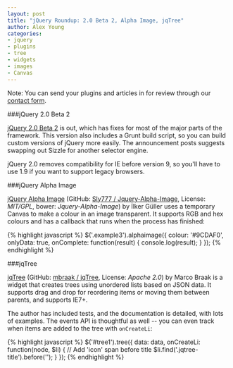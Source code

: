 ```yaml
---
layout: post
title: "jQuery Roundup: 2.0 Beta 2, Alpha Image, jqTree"
author: Alex Young
categories:
- jquery
- plugins
- tree
- widgets
- images
- Canvas
---
```


<div class="intro">
Note: You can send your plugins and articles in for review through our <a href="/contact.html">contact form</a>.
</div>

###jQuery 2.0 Beta 2

[jQuery 2.0 Beta 2](http://blog.jquery.com/2013/03/01/jquery-2-0-beta-2-released/) is out, which has fixes for most of the major parts of the framework.  This version also includes a Grunt build script, so you can build custom versions of jQuery more easily.  The announcement posts suggests swapping out Sizzle for another selector engine.

jQuery 2.0 removes compatibility for IE before version 9, so you'll have to use 1.9 if you want to support legacy browsers.

###jQuery Alpha Image

[jQuery Alpha Image](http://sly777.github.com/Jquery-Alpha-Image/) (GitHub: [Sly777 / Jquery-Alpha-Image](https://github.com/Sly777/Jquery-Alpha-Image), License: _MIT/GPL_, bower: _Jquery-Alpha-Image_) by İlker Güller uses a temporary Canvas to make a colour in an image transparent.  It supports RGB and hex colours and has a callback that runs when the process has finished:

{% highlight javascript %}
$('.example3').alphaimage({
  colour: '#9CDAF0',
  onlyData: true,
  onComplete: function(result) {
    console.log(result);
  }
});
{% endhighlight %}

###jqTree

[jqTree](http://mbraak.github.com/jqTree/) (GitHub: [mbraak / jqTree](https://github.com/mbraak/jqTree), License: _Apache 2.0_) by Marco Braak is a widget that creates trees using unordered lists based on JSON data.  It supports drag and drop for reordering items or moving them between parents, and supports IE7+.

The author has included tests, and the documentation is detailed, with lots of examples.  The events API is thoughtful as well -- you can even track when items are added to the tree with `onCreateLi`:

{% highlight javascript %}
$('#tree1').tree({
  data: data,
  onCreateLi: function(node, $li) {
    // Add 'icon' span before title
    $li.find('.jqtree-title').before('<span class="icon"></span>');
  }
});
{% endhighlight %}

